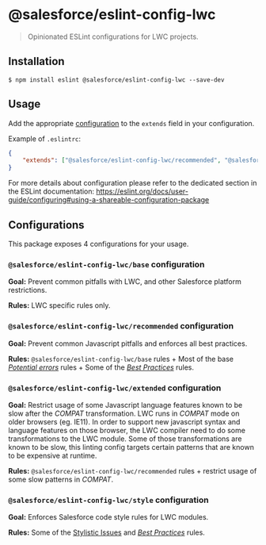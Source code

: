 # @salesforce/eslint-config-lwc

> Opinionated ESLint configurations for LWC projects.

## Installation

```
$ npm install eslint @salesforce/eslint-config-lwc --save-dev
```

## Usage

Add the appropriate [configuration](#Configurations) to the `extends` field in your configuration.

Example of `.eslintrc`:

```json
{
    "extends": ["@salesforce/eslint-config-lwc/recommended", "@salesforce/eslint-config-lwc/style"]
}
```

For more details about configuration please refer to the dedicated section in the ESLint documentation: https://eslint.org/docs/user-guide/configuring#using-a-shareable-configuration-package

## Configurations

This package exposes 4 configurations for your usage.

### `@salesforce/eslint-config-lwc/base` configuration

**Goal:**
Prevent common pitfalls with LWC, and other Salesforce platform restrictions.

**Rules:**
LWC specific rules only.

### `@salesforce/eslint-config-lwc/recommended` configuration

**Goal:**
Prevent common Javascript pitfalls and enforces all best practices.

**Rules:**
`@salesforce/eslint-config-lwc/base` rules + Most of the base [_Potential errors_](https://eslint.org/docs/rules/#possible-errors) rules + Some of the [_Best Practices_](https://eslint.org/docs/rules/#best-practices) rules.

### `@salesforce/eslint-config-lwc/extended` configuration

**Goal:**
Restrict usage of some Javascript language features known to be slow after the _COMPAT_ transformation. LWC runs in _COMPAT_ mode on older browsers (eg. IE11). In order to support new javascript syntax and language features on those browser, the LWC compiler need to do some transformations to the LWC module. Some of those transformations are known to be slow, this linting config targets certain patterns that are known to be expensive at runtime.

**Rules:**
`@salesforce/eslint-config-lwc/recommended` rules + restrict usage of some slow patterns in _COMPAT_.

### `@salesforce/eslint-config-lwc/style` configuration

**Goal:**
Enforces Salesforce code style rules for LWC modules.

**Rules:**
Some of the [Stylistic Issues](https://eslint.org/docs/rules/#stylistic-issues) and [_Best Practices_](https://eslint.org/docs/rules/#best-practices) rules.
